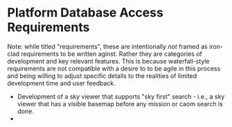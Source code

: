 # Platform Database Access Requirements

Note: while titled "requirements", these are intentionally *not* framed as iron-clad requirements to be written aginst.  Rather they are categories of development and key relevant features.  This is because waterfall-style requirements are not compatible with a desire to to be agile in this process and being willing to adjust specific details to the  realities of limited development time and user feedback.

* Development of a sky viewer that supports "sky first" search - i.e., a sky viewer that has a visible basemap before any mission or caom search is done.
* 